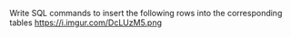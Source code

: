 Write SQL commands to insert the following rows into the corresponding tables https://i.imgur.com/DcLUzM5.png
